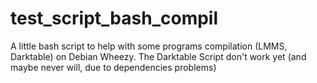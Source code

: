 test_script_bash_compil
=======================

A little bash script to help with some programs compilation (LMMS, Darktable) on Debian Wheezy.
The Darktable Script don't work yet (and maybe never will, due to dependencies problems)
